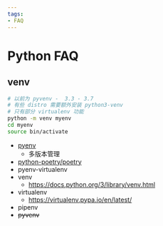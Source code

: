 ```yaml
---
tags:
- FAQ
---
```


# Python FAQ

## venv

```bash
# 以前为 pyvenv -  3.3 - 3.7
# 有些 distro 需要额外安装 python3-venv
# 只有部分 virtualenv 功能
python -m venv myenv
cd myenv
source bin/activate
```

- [pyenv](./pyenv.md)
  - 多版本管理
- [python-poetry/poetry](https://github.com/python-poetry/poetry)
- pyenv-virtualenv
- venv
  - https://docs.python.org/3/library/venv.html
- virtualenv
  - https://virtualenv.pypa.io/en/latest/
- pipenv
- ~~pyvenv~~
